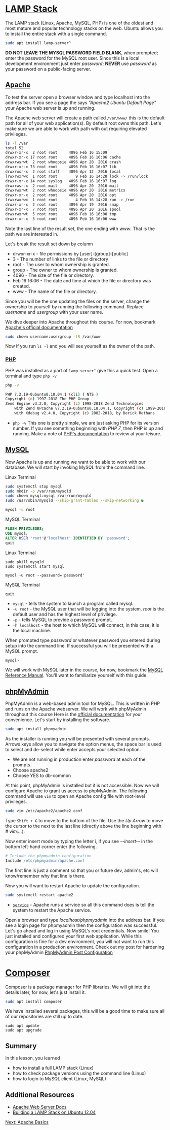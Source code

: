 # [LAMP Stack](https://en.wikipedia.org/wiki/LAMP_(software_bundle))

The LAMP stack (Linux, Apache, MySQL, PHP) is one of the oldest and most mature and popular technology stacks on the web. Ubuntu allows you to install the entire stack with a single command.

```sh
sudo apt install lamp-server^
```

**DO NOT LEAVE THE MYSQL PASSWORD FIELD BLANK**, when prompted; enter the password for the MySQL root user. Since this is a local development environment just enter *password*; **NEVER** use *password* as your password on a public-facing server.

## [Apache](https://httpd.apache.org/)

To test the server open a browser window and type localhost into the address bar. If you see a page the says _"Apache2 Ubuntu Default Page"_ your Apache web server is up and running.

The Apache web server will create a path called ```/var/www/``` this is the default path for all of your web application(s). By default root owns this path. Let's make sure we are able to work with path with out requiring elevated privileges.

```sh
ls -l /var
total 52
drwxr-xr-x  2 root root     4096 Feb 16 15:09 
drwxr-xr-x 17 root root     4096 Feb 16 16:06 cache
drwxrwsrwt  2 root whoopsie 4096 Apr 20  2016 crash
drwxr-xr-x 73 root root     4096 Feb 16 16:07 lib
drwxrwsr-x  2 root staff    4096 Apr 12  2016 local
lrwxrwxrwx  1 root root        9 Feb 16 14:28 lock -> /run/lock
drwxr-xr-x 14 root syslog   4096 Feb 16 16:07 log
drwxrwsr-x  2 root mail     4096 Apr 20  2016 mail
drwxrwsrwt  2 root whoopsie 4096 Apr 20  2016 metrics
drwxr-xr-x  2 root root     4096 Apr 20  2016 opt
lrwxrwxrwx  1 root root        4 Feb 16 14:28 run -> /run
drwxr-xr-x  2 root root     4096 Apr 19  2016 snap
drwxr-xr-x  7 root root     4096 Apr 20  2016 spool
drwxrwxrwt  5 root root     4096 Feb 16 16:00 tmp
drwxr-xr-x  3 root root     4096 Feb 16 16:06 www
```
Note the last line of the result set, the one ending with _www_. That is the path we are interested in.

Let's break the result set down by column
* drwxr-xr-x - file permissions by [user]-[group]-[public]
* 3 - The number of links to the file or directory
* root - The user to whom ownership is granted.
* group - The owner to whom ownership is granted.
* 4096 - The size of the file or directory.
* Feb 16 16:06 - The date and time at which the file or directory was created.
* www - The name of the file or directory.

Since you will be the one updating the files on the server, change the ownership to yourself by running the following command. Replace _username_ and _usergroup_ with your user name.

We dive deeper into Apache throughout this course. For now, bookmark [Apache's official documentation](https://httpd.apache.org/docs/2.4/)

```sh
sudo chown username:usergroup -fR /var/www
```

Now if you run ```ls -l``` and you will see yourself as the owner of the path.

### [PHP](http://php.net/)

PHP was installed as a part of ```lamp-server^``` give this a quick test. Open a terminal and type ```php -v```

```sh
php -v

PHP 7.2.19-0ubuntu0.18.04.1 (cli) ( NTS )
Copyright (c) 1997-2018 The PHP Group
Zend Engine v3.2.0, Copyright (c) 1998-2018 Zend Technologies
    with Zend OPcache v7.2.19-0ubuntu0.18.04.1, Copyright (c) 1999-2018, by Zend Technologies
    with Xdebug v2.4.0, Copyright (c) 2002-2018, by Derick Rethans
```

* ```php -v``` This one is pretty simple, we are just asking PHP for its version number. If you see something beginning with _PHP 7_, then PHP is up and running. Make a note of [PHP's documentation](http://php.net/manual/en/intro-whatis.php) to review at your leisure.

## [MySQL](https://www.phpmyadmin.net/)
Now Apache is up and running we want to be able to work with our database. We will start by invoking MySQL from the command line.

Linux Terminal
```sh
sudo systemctl stop mysql
sudo mkdir -p /var/run/mysqld
sudo chown mysql:mysql /var/run/mysqld
sudo /usr/sbin/mysqld --skip-grant-tables --skip-networking &

mysql -u root
```

MySQL Terminal
```sql
FLUSH PRIVILEGES;
USE mysql; 
ALTER USER 'root'@'localhost' IDENTIFIED BY 'password';
quit
```

Linux Terminal
```
sudo pkill mysqld
sudo systemctl start mysql

mysql -u root --password='password'
```

MySQL Terminal
```
quit
```

* ```mysql``` - tells the system to launch a program called mysql.
* ```-u root``` - the MySQL user that will be logging into the system. _root_ is the default user and has the highest level of privilege.
* ```-p``` - tells MySQL to provide a password prompt.
* ```-h localhost``` - the host to which MySQL will connect, in this case, it is the local machine.

When prompted type _password_ or whatever password you entered during setup into the command line. If successful you will be presented with a MySQL prompt.

```sh
mysql>
```

We will work with MySQL later in the course, for now, bookmark the [MySQL Reference Manual](https://dev.mysql.com/doc/refman/5.7/en/). You'll want to familiarize yourself with this guide.

## [phpMyAdmin](https://www.phpmyadmin.net/)

PhpMyAdmin is a web-based admin tool for MySQL. This is written in PHP and runs on the Apache webserver. We will work with phpMyAdmin throughout this course Here is the [official documentation](https://docs.phpmyadmin.net/en/latest/) for your convenience. Let's start by installing the software.

```sh
sudo apt install phpmyadmin
```

As the installer is running you will be presented with several prompts. Arrows keys allow you to navigate the option menus, the space bar is used to select and de-select while enter accepts your selected option.

* We are not running in production enter _password_ at each of the prompts.
* Choose apache2
* Choose YES to db-common

At this point, phpMyAdmin is installed but it is not accessible. Now we will configure Apache to grant us access to phpMyAdmin. The following command will use ```vim``` to open an Apache config file with root-level privileges.

```sh
sudo vim /etc/apache2/apache2.conf
```
Type ```Shift + G``` to move to the bottom of the file. Use the _Up Arrow_ to move the cursor to the next to the last line (directly above the line beginning with _# vim:..._).

Now enter insert mode by typing the letter i, if you see _--insert--_ in the bottom left-hand corner enter the following.

```apache
# Include the phpmyadmin configuration
Include /etc/phpmyadmin/apache.conf
```

The first line is just a comment so that you or future dev, admin's, etc will know/remember why that line is there.


Now you will want to restart Apache to update the configuration.
```sh
sudo systemctl restart apache2
```

* [```service```](http://manpages.ubuntu.com/manpages/zesty/man8/service.8.html) - Apache runs a service so all this command does is tell the system to restart the Apache service.

Open a browser and type _localhost/phpmyadmin_ into the address bar. If you see a login page for phpmyadmin then the configuration was successful. Let's go ahead and log in using MySQL's root credentials. Now smile! You just installed and configured your first web application. While this configuration is fine for a dev environment, you will not want to run this configuration in a production environment. Check out my post for hardening your phpMyAdmin [PhpMyAdmin Post Configuration](https://jasonsnider.com/posts/view/phpmyadmin-post-configuration)

# [Composer](https://getcomposer.org/)

Composer is a package manager for PHP libraries. We will git into the details later, for now, let's just install it.
```sh
sudo apt install composer
```

We have installed several packages, this will be a good time to make sure all of our repositories are still up to date.

```
sudo apt update
sudo apt upgrade
```

## Summary
In this lesson, you learned
* how to install a full LAMP stack (Linux)
* how to check package versions using the command line (Linux)
* how to login to MySQL client (Linux, MySQL)

## Additional Resources

* [Apache Web Server Docs](https://httpd.apache.org/docs/)
* [Building a LAMP Stack on Ubuntu 12.04](https://jasonsnider.com/posts/view/building-a-lamp-stack-on-ubuntu-12-04)

[Next: Apache Basics](05-ApacheBasics.md)
